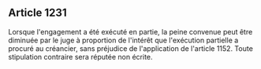 Article 1231
----
Lorsque l'engagement a été exécuté en partie, la peine convenue peut être
diminuée par le juge à proportion de l'intérêt que l'exécution partielle a
procuré au créancier, sans préjudice de l'application de l'article 1152. Toute
stipulation contraire sera réputée non écrite.
